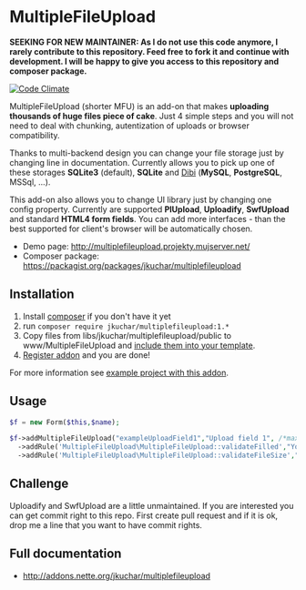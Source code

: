 MultipleFileUpload
==================

**SEEKING FOR NEW MAINTAINER: As I do not use this code anymore, I rarely contribute to this repository. Feed free to fork it and continue with development. I will be happy to give you access to this repository and composer package.**

[![Code Climate](https://codeclimate.com/github/jkuchar/MultipleFileUpload/badges/gpa.svg)](https://codeclimate.com/github/jkuchar/MultipleFileUpload)


MultipleFileUpload (shorter MFU) is an add-on that makes **uploading thousands of huge files piece of cake**. Just 4 simple steps and you will not need to deal with chunking, autentization of uploads or browser compatibility.

Thanks to multi-backend design you can change your file storage just by changing line in documentation. Currently allows you to pick up one of these storages **SQLite3** (default), **SQLite** and [Dibi](http://dibiphp.com/) (**MySQL**, **PostgreSQL**, MSSql, ...).

This add-on also allows you to change UI library just by changing one config property. Currently are supported **PlUpload**, **Uploadify**, **SwfUpload** and standard **HTML4 form fields**. You can add more interfaces - than the best supported for client's browser will be automatically chosen.


- Demo page: http://multiplefileupload.projekty.mujserver.net/
- Composer package: https://packagist.org/packages/jkuchar/multiplefileupload

Installation
------------
1. Install [composer](https://getcomposer.org/download/) if you don't have it yet
2. run `composer require jkuchar/multiplefileupload:1.*`
3. Copy files from libs/jkuchar/multiplefileupload/public to www/MultipleFileUpload and [include them into your template](https://github.com/jkuchar/MultipleFileUpload-example/blob/a80f234740d32dac038e105e9bc6742f52adc841/app/templates/%40layout.latte#L33).
4. [Register addon](https://github.com/jkuchar/MultipleFileUpload-example/blob/edb0a960dea344b4b1790cfc9b30f7ecdfbd9d1c/app/bootstrap.php#L31) and you are done!

For more information see [example project with this addon](https://github.com/jkuchar/MultipleFileUpload-example).


Usage
-----
```php
$f = new Form($this,$name);

$f->addMultipleFileUpload("exampleUploadField1","Upload field 1", /*max num. of files*/ 20)
  ->addRule('MultipleFileUpload\MultipleFileUpload::validateFilled',"You must upload at least one file")
  ->addRule('MultipleFileUpload\MultipleFileUpload::validateFileSize',"Files you've selected are too big.", 1024); //kB
```

Challenge
---------

Uploadify and SwfUpload are a little unmaintained. If you are interested you can get commit right to this repo. First create pull request and if it is ok, drop me a line that you want to have commit rights.


Full documentation
------------------
- http://addons.nette.org/jkuchar/multiplefileupload
